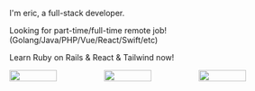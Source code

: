 I'm eric, a full-stack developer.

Looking for part-time/full-time remote job! (Golang/Java/PHP/Vue/React/Swift/etc)

Learn Ruby on Rails & React & Tailwind now!

<div style="display: flex">
  <img style="width: 50%; height: auto" src="https://streak-stats.demolab.com?user=er1c-zh&date_format=%5BY.%5Dn.j"/>
  <img style="width: 50%; height: auto" src="https://github-readme-stats.vercel.app/api?username=er1c-zh&show_icons=true"/>
  <img style="width: 50%; height: auto" src="https://github-readme-stats.vercel.app/api/top-langs/?username=er1c-zh&layout=compact&hide=antlr"/>
</div>

<!---
er1c-zh/er1c-zh is a ✨ special ✨ repository because its `README.md` (this file) appears on your GitHub profile.
You can click the Preview link to take a look at your changes.
--->
